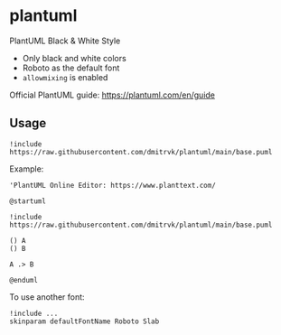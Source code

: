 # plantuml
PlantUML Black &amp; White Style

* Only black and white colors
* Roboto as the default font
* `allowmixing` is enabled

Official PlantUML guide: https://plantuml.com/en/guide

## Usage

```plantuml
!include https://raw.githubusercontent.com/dmitrvk/plantuml/main/base.puml
```

Example:

```plantuml
'PlantUML Online Editor: https://www.planttext.com/

@startuml

!include https://raw.githubusercontent.com/dmitrvk/plantuml/main/base.puml

() A
() B

A .> B

@enduml
```

To use another font:

```plantuml
!include ...
skinparam defaultFontName Roboto Slab
```
